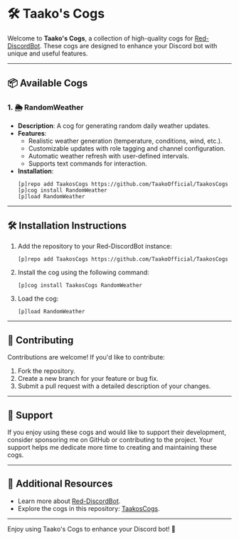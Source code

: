 # 🛠️ Taako's Cogs

Welcome to **Taako's Cogs**, a collection of high-quality cogs for [Red-DiscordBot](https://github.com/Cog-Creators/Red-DiscordBot/tree/V3/develop). These cogs are designed to enhance your Discord bot with unique and useful features.

---

## 📦 Available Cogs

### 1. 🌦️ RandomWeather

- **Description**: A cog for generating random daily weather updates.
- **Features**:
  - Realistic weather generation (temperature, conditions, wind, etc.).
  - Customizable updates with role tagging and channel configuration.
  - Automatic weather refresh with user-defined intervals.
  - Supports text commands for interaction.
- **Installation**:
  ```
  [p]repo add TaakosCogs https://github.com/TaakoOfficial/TaakosCogs
  [p]cog install RandomWeather
  [p]load RandomWeather
  ```

---

## 🛠️ Installation Instructions

1. Add the repository to your Red-DiscordBot instance:
   ```
   [p]repo add TaakosCogs https://github.com/TaakoOfficial/TaakosCogs
   ```
2. Install the cog using the following command:
   ```
   [p]cog install TaakosCogs RandomWeather
   ```
3. Load the cog:
   ```
   [p]load RandomWeather
   ```

---

## 🤝 Contributing

Contributions are welcome! If you'd like to contribute:

1. Fork the repository.
2. Create a new branch for your feature or bug fix.
3. Submit a pull request with a detailed description of your changes.

---

## 💖 Support

If you enjoy using these cogs and would like to support their development, consider sponsoring me on GitHub or contributing to the project. Your support helps me dedicate more time to creating and maintaining these cogs.

---

## 🔗 Additional Resources

- Learn more about [Red-DiscordBot](https://github.com/Cog-Creators/Red-DiscordBot/tree/V3/develop).
- Explore the cogs in this repository: [TaakosCogs](https://github.com/TaakoOfficial/TaakosCogs).

---

Enjoy using Taako's Cogs to enhance your Discord bot! 🌟
